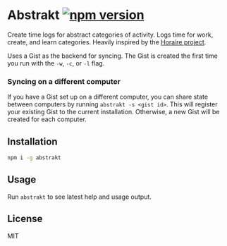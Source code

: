 # Abstrakt [![npm version](https://badge.fury.io/js/abstrakt.svg)](https://badge.fury.io/js/abstrakt) 
 
Create time logs for abstract categories of activity. Logs time for work, create, and learn categories. Heavily inspired by the [Horaire project](https://wiki.xxiivv.com/#calendar).

Uses a Gist as the backend for syncing. The Gist is created the first time you run with the `-w`, `-c`, or `-l` flag.

### Syncing on a different computer
If you have a Gist set up on a different computer, you can share state between computers by running `abstrakt -s <gist id>`. This will register your existing Gist to the current installation. Otherwise, a new Gist will be created for each computer.

## Installation
```bash
npm i -g abstrakt
```

## Usage
Run `abstrakt` to see latest help and usage output.

## License
MIT
